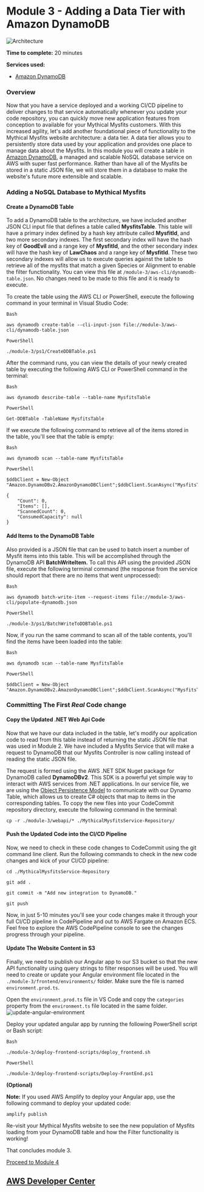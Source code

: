 # Module 3 - Adding a Data Tier with Amazon DynamoDB

![Architecture](/images/module-3/architecture-module-3.png)

**Time to complete:** 20 minutes

**Services used:**
* [Amazon DynamoDB](https://aws.amazon.com/dynamodb/)

### Overview

Now that you have a service deployed and a working CI/CD pipeline to deliver changes to that service automatically whenever you update your code repository, you can quickly move new application features from conception to available for your Mythical Mysfits customers. With this increased agility, let's add another foundational piece of functionality to the Mythical Mysfits website architecture: a data tier. A data tier allows you to persistently store data used by your application and provides one place to manage data about the Mysfits. In this module you will create a table in [Amazon DynamoDB](https://aws.amazon.com/dynamodb/), a managed and scalable NoSQL database service on AWS with super fast performance. Rather than have all of the Mysfits be stored in a static JSON file, we will store them in a database to make the website's future more extensible and scalable.

### Adding a NoSQL Database to Mythical Mysfits

#### Create a DynamoDB Table

To add a DynamoDB table to the architecture, we have included another JSON CLI input file that defines a table called **MysfitsTable**. This table will have a primary index defined by a hash key attribute called **MysfitId**, and two more secondary indexes.  The first secondary index will have the hash key of **GoodEvil** and a range key of **MysfitId**, and the other secondary index will have the hash key of **LawChaos** and a range key of **MysfitId**.  These two secondary indexes will allow us to execute queries against the table to retrieve all of the mysfits that match a given Species or Alignment to enable the filter functionality.  You can view this file at `/module-3/aws-cli/dynamodb-table.json`. No changes need to be made to this file and it is ready to execute.

To create the table using the AWS CLI or PowerShell, execute the following command in your terminal in Visual Studio Code:

`Bash`
```
aws dynamodb create-table --cli-input-json file://module-3/aws-cli/dynamodb-table.json
```
`PowerShell`
```
./module-3/ps1/CreateDDBTable.ps1
```

After the command runs, you can view the details of your newly created table by executing the following AWS CLI or PowerShell command in the terminal:

`Bash`
```
aws dynamodb describe-table --table-name MysfitsTable
```
`PowerShell`
```
Get-DDBTable -TableName MysfitsTable
```

If we execute the following command to retrieve all of the items stored in the table, you'll see that the table is empty:

`Bash`
```
aws dynamodb scan --table-name MysfitsTable
```
`PowerShell`
```
$ddbClient = New-Object "Amazon.DynamoDBv2.AmazonDynamoDBClient";$ddbClient.ScanAsync("MysfitsTable").Result;
```

```
{
    "Count": 0,
    "Items": [],
    "ScannedCount": 0,
    "ConsumedCapacity": null
}
```

#### Add Items to the DynamoDB Table

Also provided is a JSON file that can be used to batch insert a number of Mysfit items into this table.  This will be accomplished through the DynamoDB API **BatchWriteItem.** To call this API using the provided JSON file, execute the following terminal command (the response from the service should report that there are no items that went unprocessed):

`Bash`
```
aws dynamodb batch-write-item --request-items file://module-3/aws-cli/populate-dynamodb.json
```
`PowerShell`
```
./module-3/ps1/BatchWriteToDDBTable.ps1
```

Now, if you run the same command to scan all of the table contents, you'll find the items have been loaded into the table:

`Bash`
```
aws dynamodb scan --table-name MysfitsTable
```
`PowerShell`
```
$ddbClient = New-Object "Amazon.DynamoDBv2.AmazonDynamoDBClient";$ddbClient.ScanAsync("MysfitsTable").Result;
```

### Committing The First *Real* Code change

#### Copy the Updated .NET Web Api Code
Now that we have our data included in the table, let's modify our application code to read from this table instead of returning the static JSON file that was used in Module 2.  We have included a Mysfits Service that will make a request to DynamoDB that our Mysfits Controller is now calling instead of reading the static JSON file.

The request is formed using the AWS .NET SDK Nuget package for DynamoDB called **DynamoDBv2**. This SDK is a powerful yet simple way to interact with AWS services from .NET applications.  In our service file, we are using the [Object Persistence Model](https://docs.aws.amazon.com/amazondynamodb/latest/developerguide/DotNetSDKHighLevel.html) to communicate with our Dynamo Table, which allows us to create C# objects that map to items in the corresponding tables. To copy the new files into your CodeCommit repository directory, execute the following command in the terminal:

```
cp -r ./module-3/webapi/* ./MythicalMysfitsService-Repository/
```

#### Push the Updated Code into the CI/CD Pipeline

Now, we need to check in these code changes to CodeCommit using the git command line client.  Run the following commands to check in the new code changes and kick of your CI/CD pipeline:

```
cd ./MythicalMysfitsService-Repository
```

```
git add .
```

```
git commit -m "Add new integration to DynamoDB."
```

```
git push
```

Now, in just 5-10 minutes you'll see your code changes make it through your full CI/CD pipeline in CodePipeline and out to AWS Fargate on Amazon ECS.  Feel free to explore the AWS CodePipeline console to see the changes progress through your pipeline.

#### Update The Website Content in S3

Finally, we need to publish our Angular app to our S3 bucket so that the new API functionality using query strings to filter responses will be used.  You will need to create or update your Angular environment file located in the `./module-3/frontend/environments/` folder. Make sure the file is named `environment.prod.ts`.

Open the `environment.prod.ts` file in VS Code and copy the `categories` property from the `environment.ts` file located in the same folder.
![update-angular-environment](/images/module-3/update-angular-environment.png)

Deploy your updated angular app by running the following PowerShell script or Bash script:

`Bash`
```
./module-3/deploy-frontend-scripts/deploy_frontend.sh
```
`PowerShell`
```
./module-3/deploy-frontend-scripts/Deploy-FrontEnd.ps1
```
**(Optional)**

**Note:** If you used AWS Amplify to deploy your Angular app, use the following command to deploy your updated code:
```
amplify publish
```

Re-visit your Mythical Mysfits website to see the new population of Mysfits loading from your DynamoDB table and how the Filter functionality is working!

That concludes module 3.

[Proceed to Module 4](/module-4)


## [AWS Developer Center](https://developer.aws)
